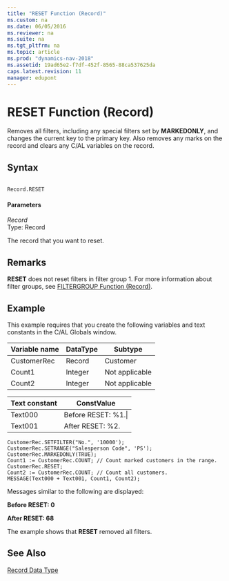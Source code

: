 ```yaml
---
title: "RESET Function (Record)"
ms.custom: na
ms.date: 06/05/2016
ms.reviewer: na
ms.suite: na
ms.tgt_pltfrm: na
ms.topic: article
ms.prod: "dynamics-nav-2018"
ms.assetid: 19ad65e2-f7df-452f-8565-88ca537625da
caps.latest.revision: 11
manager: edupont
---
```

# RESET Function (Record)
Removes all filters, including any special filters set by **MARKEDONLY**, and changes the current key to the primary key. Also removes any marks on the record and clears any C/AL variables on the record.  
  
## Syntax  
  
```  
  
Record.RESET  
```  
  
#### Parameters  
 *Record*  
 Type: Record  
  
 The record that you want to reset.  
  
## Remarks  
 **RESET** does not reset filters in filter group 1. For more information about filter groups, see [FILTERGROUP Function \(Record\)](FILTERGROUP-Function--Record-.md).  
  
## Example  
 This example requires that you create the following variables and text constants in the C/AL Globals window.  
  
|Variable name|DataType|Subtype|  
|-------------------|--------------|-------------|  
|CustomerRec|Record|Customer|  
|Count1|Integer|Not applicable|  
|Count2|Integer|Not applicable|  
  
|Text constant|ConstValue|  
|-------------------|----------------|  
|Text000|Before RESET: %1.\\|  
|Text001|After RESET: %2.|  
  
```  
CustomerRec.SETFILTER("No.", '10000');  
CustomerRec.SETRANGE("Salesperson Code", 'PS');  
CustomerRec.MARKEDONLY(TRUE);   
Count1 := CustomerRec.COUNT; // Count marked customers in the range.  
CustomerRec.RESET;  
Count2 := CustomerRec.COUNT; // Count all customers.  
MESSAGE(Text000 + Text001, Count1, Count2);  
```  
  
 Messages similar to the following are displayed:  
  
 **Before RESET: 0**  
  
 **After RESET: 68**  
  
 The example shows that **RESET** removed all filters.  
  
## See Also  
 [Record Data Type](Record-Data-Type.md)